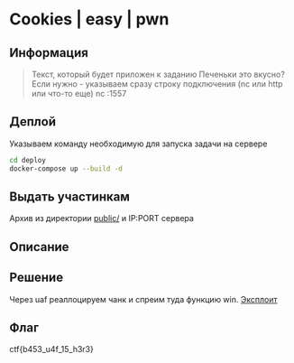 # Cookies | easy | pwn

## Информация

> Текст, который будет приложен к заданию
> Печеньки это вкусно?
> Если нужно - указываем сразу строку подключения (nc или http или что-то еще)
> nc <ip>:1557

## Деплой

Указываем команду необходимую для запуска задачи на сервере

```sh
cd deploy
docker-compose up --build -d
```

## Выдать участинкам

Архив из директории [public/](public/) и IP:PORT сервера

## Описание

## Решение

Через uaf реаллоцируем чанк и спреим туда функцию win.
[Эксплоит](exploit/sploit.py)

## Флаг

ctf{b453_u4f_15_h3r3}

